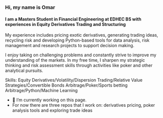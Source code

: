 ### Hi, my name is Omar 
####  I am a Masters Student in Financial Engineering at EDHEC BS with experiences in Equity Derivatives Trading and Structuring 


My experience includes pricing exotic derivatives, generating trading ideas, recycling risk and developing Python-based tools for data analysis, risk management and research projects 
to support decision making.

I enjoy taking on challenging problems and constantly strive to improve my understanding of the markets. In my free time, I sharpen my strategic thinking and risk assessment skills through activities like poker and other analytical pursuits.

Skills: Equity Derivatives/Volatility/Dispersion Trading/Relative Value Strategies/Convertible Bonds Arbitrage/Poker/Sports betting Arbitrage/Python/Machine Learning

- 🔭 I’m currently working on this page.
- For now there are three repos that I work on: derivatives pricing, poker analysis tools and exploring trade ideas 





<!---
omardebbagh/omardebbagh is a ✨ special ✨ repository because its `README.md` (this file) appears on your GitHub profile.
You can click the Preview link to take a look at your changes.
--->
